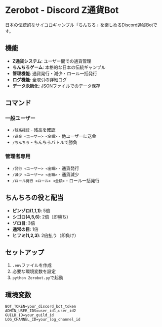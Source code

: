 # Zerobot - Discord Z通貨Bot

日本の伝統的なサイコロギャンブル「ちんちろ」を楽しめるDiscord通貨Botです。

## 機能

- **Z通貨システム**: ユーザー間での通貨管理
- **ちんちろゲーム**: 本格的な日本の伝統ギャンブル
- **管理機能**: 通貨発行・減少・ロール一括発行
- **ログ機能**: 全取引の詳細ログ
- **データ永続化**: JSONファイルでのデータ保存

## コマンド

### 一般ユーザー
- `/残高確認` - 残高を確認
- `/送金 <ユーザー> <金額>` - 他ユーザーに送金
- `/ちんちろ` - ちんちろバトルで勝負

### 管理者専用
- `/発行 <ユーザー> <金額>` - 通貨発行
- `/減少 <ユーザー> <金額>` - 通貨減少
- `/ロール発行 <ロール> <金額>` - ロール一括発行

## ちんちろの役と配当

- **ピンゾロ(1,1,1)**: 5倍
- **シゴロ(4,5,6)**: 2倍（即勝ち）
- **ゾロ目**: 3倍
- **通常の目**: 1倍
- **ヒフミ(1,2,3)**: 2倍払う（即負け）

## セットアップ

1. `.env`ファイルを作成
2. 必要な環境変数を設定
3. `python Zerobot.py`で起動

## 環境変数

```
BOT_TOKEN=your_discord_bot_token
ADMIN_USER_IDS=user_id1,user_id2
GUILD_ID=your_guild_id
LOG_CHANNEL_ID=your_log_channel_id
```
